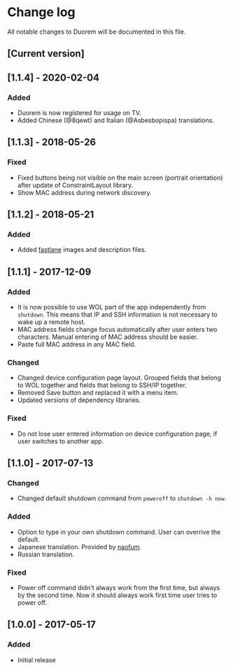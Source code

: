 # Change log
All notable changes to Duorem will be documented in this file.

## [Current version]

## [1.1.4] - 2020-02-04

### Added
 - Duorem is now registered for usage on TV.
 - Added Chinese (@8qewt) and Italian (@Asbesbopispa) translations.

## [1.1.3] - 2018-05-26

### Fixed
 - Fixed buttons being not visible on the main screen (portrait orientation) after update of ConstraintLayout library.
 - Show MAC address during network discovery.

## [1.1.2] - 2018-05-21

### Added
 - Added [fastlane](https://github.com/fastlane/fastlane/blob/2.28.7/supply/README.md#images-and-screenshots) images and description files.

## [1.1.1] - 2017-12-09

### Added
 - It is now possible to use  WOL part of the app independently from `shutdown`. This means that IP and SSH information is not necessary to wake up a remote host.
 - MAC address fields change focus automatically after user enters two characters. Manual entering of MAC address should be easier.
 - Paste full MAC address in any MAC field.

### Changed
 - Changed device configuration page layout. Grouped fields that belong to WOL together and fields that belong to SSH/IP together.
 - Removed Save button and replaced it with a menu item.
 - Updated versions of dependency libraries.

### Fixed
 - Do not lose user entered information on device configuration page, if user switches to another app.

## [1.1.0] - 2017-07-13

### Changed
 - Changed default shutdown command from `poweroff` to `shutdown -h now`.

### Added
 - Option to type in your own shutdown command. User can overrive the default.
 - Japanese translation. Provided by [naofum](https://github.com/naofum).
 - Russian translation.

### Fixed
 - Power off command didn't always work from the first time, but always by the second time. Now it should always work first time user tries to power off.

## [1.0.0] - 2017-05-17

### Added
 - Initial release

